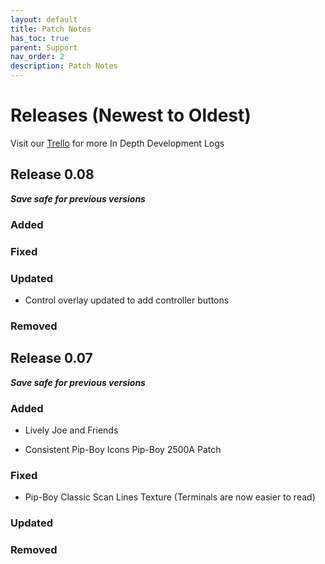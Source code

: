 ```yaml
---
layout: default
title: Patch Notes
has_toc: true
parent: Support
nav_order: 2
description: Patch Notes
---
```


# **Releases (Newest to Oldest)**
Visit our [Trello](https://www.capitalpunishmentmod.com/01Support/Trello/) for more In Depth Development Logs

## **Release 0.08**
_**Save safe for previous versions**_

### **Added**

### **Fixed**

### **Updated**

* Control overlay updated to add controller buttons


### **Removed**

## **Release 0.07**
_**Save safe for previous versions**_

### **Added**

* Lively Joe and Friends

* Consistent Pip-Boy Icons Pip-Boy 2500A Patch

### **Fixed**

* Pip-Boy Classic Scan Lines Texture
(Terminals are now easier to read)

### **Updated**


### **Removed**

